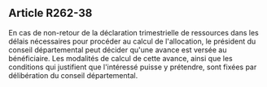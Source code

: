 ## Article R262-38

En cas de non-retour de la déclaration trimestrielle de ressources dans les délais nécessaires pour procéder
au calcul de l'allocation, le président du conseil départemental peut décider qu'une avance est versée au
bénéficiaire. Les modalités de calcul de cette avance, ainsi que les conditions qui justifient que l'intéressé
puisse y prétendre, sont fixées par délibération du conseil départemental.

